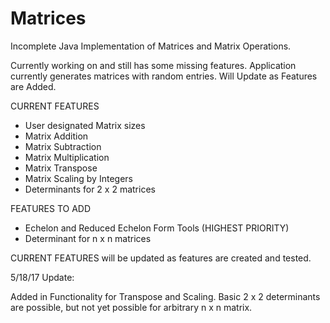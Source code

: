 # Matrices
Incomplete Java Implementation of Matrices and Matrix Operations. 

Currently working on and still has some missing features.
Application currently generates matrices with random entries.
Will Update as Features are Added.

CURRENT FEATURES
- User designated Matrix sizes
- Matrix Addition
- Matrix Subtraction
- Matrix Multiplication
- Matrix Transpose
- Matrix Scaling by Integers
- Determinants for 2 x 2 matrices



FEATURES TO ADD
- Echelon and Reduced Echelon Form Tools (HIGHEST PRIORITY)
- Determinant for n x n matrices


CURRENT FEATURES will be updated as features are created and tested.

5/18/17 Update:

Added in Functionality for Transpose and Scaling. Basic 2 x 2 determinants are possible, but not yet possible for arbitrary n x n matrix.
